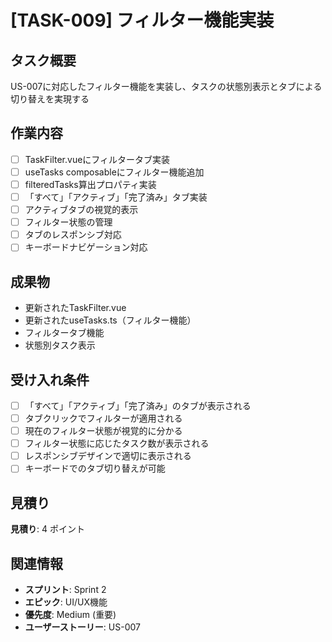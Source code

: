 # [TASK-009] フィルター機能実装

## タスク概要
US-007に対応したフィルター機能を実装し、タスクの状態別表示とタブによる切り替えを実現する

## 作業内容
- [ ] TaskFilter.vueにフィルタータブ実装
- [ ] useTasks composableにフィルター機能追加
- [ ] filteredTasks算出プロパティ実装
- [ ] 「すべて」「アクティブ」「完了済み」タブ実装
- [ ] アクティブタブの視覚的表示
- [ ] フィルター状態の管理
- [ ] タブのレスポンシブ対応
- [ ] キーボードナビゲーション対応

## 成果物
- 更新されたTaskFilter.vue
- 更新されたuseTasks.ts（フィルター機能）
- フィルタータブ機能
- 状態別タスク表示

## 受け入れ条件
- [ ] 「すべて」「アクティブ」「完了済み」のタブが表示される
- [ ] タブクリックでフィルターが適用される
- [ ] 現在のフィルター状態が視覚的に分かる
- [ ] フィルター状態に応じたタスク数が表示される
- [ ] レスポンシブデザインで適切に表示される
- [ ] キーボードでのタブ切り替えが可能

## 見積り
**見積り**: 4 ポイント

## 関連情報
- **スプリント**: Sprint 2
- **エピック**: UI/UX機能
- **優先度**: Medium (重要)
- **ユーザーストーリー**: US-007
